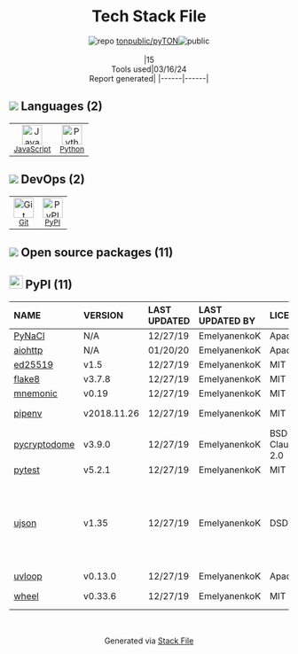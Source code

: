 <!--
&lt;--- Readme.md Snippet without images Start ---&gt;
## Tech Stack
tonpublic/pyTON is built on the following main stack:

- [JavaScript](https://developer.mozilla.org/en-US/docs/Web/JavaScript) – Languages
- [Python](https://www.python.org) – Languages

Full tech stack [here](/techstack.md)

&lt;--- Readme.md Snippet without images End ---&gt;

&lt;--- Readme.md Snippet with images Start ---&gt;
## Tech Stack
tonpublic/pyTON is built on the following main stack:

- <img width='25' height='25' src='https://img.stackshare.io/service/1209/javascript.jpeg' alt='JavaScript'/> [JavaScript](https://developer.mozilla.org/en-US/docs/Web/JavaScript) – Languages
- <img width='25' height='25' src='https://img.stackshare.io/service/993/pUBY5pVj.png' alt='Python'/> [Python](https://www.python.org) – Languages

Full tech stack [here](/techstack.md)

&lt;--- Readme.md Snippet with images End ---&gt;
-->
<div align="center">

# Tech Stack File
![](https://img.stackshare.io/repo.svg "repo") [tonpublic/pyTON](https://github.com/tonpublic/pyTON)![](https://img.stackshare.io/public_badge.svg "public")
<br/><br/>
|15<br/>Tools used|03/16/24 <br/>Report generated|
|------|------|
</div>

## <img src='https://img.stackshare.io/languages.svg'/> Languages (2)
<table><tr>
  <td align='center'>
  <img width='36' height='36' src='https://img.stackshare.io/service/1209/javascript.jpeg' alt='JavaScript'>
  <br>
  <sub><a href="https://developer.mozilla.org/en-US/docs/Web/JavaScript">JavaScript</a></sub>
  <br>
  <sub></sub>
</td>

<td align='center'>
  <img width='36' height='36' src='https://img.stackshare.io/service/993/pUBY5pVj.png' alt='Python'>
  <br>
  <sub><a href="https://www.python.org">Python</a></sub>
  <br>
  <sub></sub>
</td>

</tr>
</table>

## <img src='https://img.stackshare.io/devops.svg'/> DevOps (2)
<table><tr>
  <td align='center'>
  <img width='36' height='36' src='https://img.stackshare.io/service/1046/git.png' alt='Git'>
  <br>
  <sub><a href="http://git-scm.com/">Git</a></sub>
  <br>
  <sub></sub>
</td>

<td align='center'>
  <img width='36' height='36' src='https://img.stackshare.io/service/12572/-RIWgodF_400x400.jpg' alt='PyPI'>
  <br>
  <sub><a href="https://pypi.org/">PyPI</a></sub>
  <br>
  <sub></sub>
</td>

</tr>
</table>


## <img src='https://img.stackshare.io/group.svg' /> Open source packages (11)</h2>

## <img width='24' height='24' src='https://img.stackshare.io/service/12572/-RIWgodF_400x400.jpg'/> PyPI (11)

|NAME|VERSION|LAST UPDATED|LAST UPDATED BY|LICENSE|VULNERABILITIES|
|:------|:------|:------|:------|:------|:------|
|[PyNaCl](https://pypi.org/project/PyNaCl)|N/A|12/27/19|EmelyanenkoK |Apache-2.0|N/A|
|[aiohttp](https://pypi.org/project/aiohttp)|N/A|01/20/20|EmelyanenkoK |Apache-2.0|N/A|
|[ed25519](https://pypi.org/project/ed25519)|v1.5|12/27/19|EmelyanenkoK |MIT|N/A|
|[flake8](https://pypi.org/project/flake8)|v3.7.8|12/27/19|EmelyanenkoK |MIT|N/A|
|[mnemonic](https://pypi.org/project/mnemonic)|v0.19|12/27/19|EmelyanenkoK |MIT|N/A|
|[pipenv](https://pypi.org/project/pipenv)|v2018.11.26|12/27/19|EmelyanenkoK |MIT|[CVE-2022-21668](https://github.com/advisories/GHSA-qc9x-gjcv-465w) (High)|
|[pycryptodome](https://pypi.org/project/pycryptodome)|v3.9.0|12/27/19|EmelyanenkoK |BSD-3-Clause,Unlicense,Apache-2.0|[CVE-2023-52323](https://github.com/advisories/GHSA-j225-cvw7-qrx7) (Moderate)|
|[pytest](https://pypi.org/project/pytest)|v5.2.1|12/27/19|EmelyanenkoK |MIT|N/A|
|[ujson](https://pypi.org/project/ujson)|v1.35|12/27/19|EmelyanenkoK |DSDP|[CVE-2022-31116](https://github.com/advisories/GHSA-wpqr-jcpx-745r) (High)<br/>[CVE-2021-45958](https://github.com/advisories/GHSA-fh56-85cw-5pq6) (Moderate)<br/>[CVE-2022-31117](https://github.com/advisories/GHSA-fm67-cv37-96ff) (Moderate)|
|[uvloop](https://pypi.org/project/uvloop)|v0.13.0|12/27/19|EmelyanenkoK |Apache-2.0|N/A|
|[wheel](https://pypi.org/project/wheel)|v0.33.6|12/27/19|EmelyanenkoK |MIT|[CVE-2022-40898](https://github.com/advisories/GHSA-qwmp-2cf2-g9g6) (High)|

<br/>
<div align='center'>

Generated via [Stack File](https://github.com/marketplace/stack-file)
